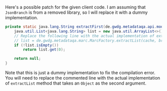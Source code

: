 Here's a possible patch for the given client code. I am assuming that `JsonBranch` is from a removed library, so I will replace it with a dummy implementation.

```java
private static java.lang.String extractFirst(de.gwdg.metadataqa.api.model.pathcache.JsonPathCache cache, Object branch) {
    java.util.List<java.lang.String> list = new java.util.ArrayList<>();
    // Replace the following line with the actual implementation of extractList
    // list = de.gwdg.metadataqa.marc.MarcFactory.extractList(cache, branch);
    if (!list.isEmpty())
        return list.get(0);

    return null;
}
```

Note that this is just a dummy implementation to fix the compilation error. You will need to replace the commented line with the actual implementation of `extractList` method that takes an `Object` as the second argument.